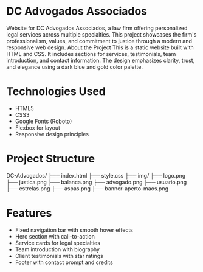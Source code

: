 # DC Advogados Associados
Website for DC Advogados Associados, a law firm offering personalized legal services across multiple specialties. This project showcases the firm's professionalism, values, and commitment to justice through a modern and responsive web design.
About the Project
This is a static website built with HTML and CSS. It includes sections for services, testimonials, team introduction, and contact information. The design emphasizes clarity, trust, and elegance using a dark blue and gold color palette.
# Technologies Used
- HTML5
- CSS3
- Google Fonts (Roboto)
- Flexbox for layout
- Responsive design principles
# Project Structure
DC-Advogados/ ├── index.html ├── style.css ├── img/ ├── logo.png ├── justica.png ├── balanca.png ├── advogado.png ├── usuario.png ├── estrelas.png ├── aspas.png ├── banner-aperto-maos.png
# Features
- Fixed navigation bar with smooth hover effects
- Hero section with call-to-action
- Service cards for legal specialties
- Team introduction with biography
- Client testimonials with star ratings
- Footer with contact prompt and credits
